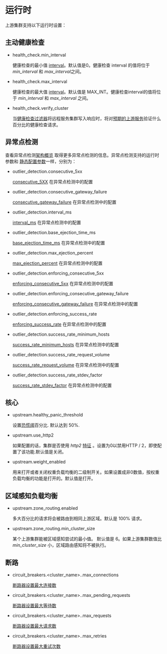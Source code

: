 # 运行时

上游集群支持以下运行时设置：

## 主动健康检查

- health_check.min_interval

  健康检查的最小值 [interval](https://www.envoyproxy.io/docs/envoy/latest/api-v1/cluster_manager/cluster_hc#config-cluster-manager-cluster-hc-interval)。默认值是0。健康检查 interval 的值将位于 *min_interval* 和 *max_interval*之间。

- health_check.max_interval

  健康检查的最大值 [interval](https://www.envoyproxy.io/docs/envoy/latest/api-v1/cluster_manager/cluster_hc#config-cluster-manager-cluster-hc-interval)。默认值是 MAX_INT。健康检查interval的值将位于 *min_interval* 和  *max_interval* 之间。

- health_check.verify_cluster

   当[健康检查过滤器](https://www.envoyproxy.io/docs/envoy/latest/api-v1/cluster_manager/cluster_hc#config-cluster-manager-cluster-hc-service-name)将远程服务集群写入响应时，将对[预期的上游服务](https://www.envoyproxy.io/docs/envoy/latest/intro/arch_overview/health_checking#arch-overview-health-checking-filter)验证什么百分比的健康检查请求。

## 异常点检测

查看异常点检测[架构概览](https://www.envoyproxy.io/docs/envoy/latest/intro/arch_overview/outlier#arch-overview-outlier-detection) 取得更多异常点检测的信息。异常点检测支持的运行时参数和 [静态配置参数](https://www.envoyproxy.io/docs/envoy/latest/api-v1/cluster_manager/cluster_outlier_detection#config-cluster-manager-cluster-outlier-detection)一样，分别为：

- outlier_detection.consecutive_5xx

  [consecutive_5XX](https://www.envoyproxy.io/docs/envoy/latest/api-v1/cluster_manager/cluster_outlier_detection#config-cluster-manager-cluster-outlier-detection-consecutive-5xx) 在异常点检测中的配置

- outlier_detection.consecutive_gateway_failure

  [consecutive_gateway_failure](https://www.envoyproxy.io/docs/envoy/latest/api-v1/cluster_manager/cluster_outlier_detection#config-cluster-manager-cluster-outlier-detection-consecutive-gateway-failure) 在异常点检测中的配置

- outlier_detection.interval_ms

  [interval_ms](https://www.envoyproxy.io/docs/envoy/latest/api-v1/cluster_manager/cluster_outlier_detection#config-cluster-manager-cluster-outlier-detection-interval-ms) 在异常点检测中的配置

- outlier_detection.base_ejection_time_ms

  [base_ejection_time_ms](https://www.envoyproxy.io/docs/envoy/latest/api-v1/cluster_manager/cluster_outlier_detection#config-cluster-manager-cluster-outlier-detection-base-ejection-time-ms) 在异常点检测中的配置

- outlier_detection.max_ejection_percent

  [max_ejection_percent](https://www.envoyproxy.io/docs/envoy/latest/api-v1/cluster_manager/cluster_outlier_detection#config-cluster-manager-cluster-outlier-detection-max-ejection-percent) 在异常点检测中的配置

- outlier_detection.enforcing_consecutive_5xx

  [enforcing_consecutive_5xx](https://www.envoyproxy.io/docs/envoy/latest/api-v1/cluster_manager/cluster_outlier_detection#config-cluster-manager-cluster-outlier-detection-enforcing-consecutive-5xx) 在异常点检测中的配置

- outlier_detection.enforcing_consecutive_gateway_failure

  [enforcing_consecutive_gateway_failure](https://www.envoyproxy.io/docs/envoy/latest/api-v1/cluster_manager/cluster_outlier_detection#config-cluster-manager-cluster-outlier-detection-enforcing-consecutive-gateway-failure) 在异常点检测中的配置

- outlier_detection.enforcing_success_rate

  [enforcing_success_rate](https://www.envoyproxy.io/docs/envoy/latest/api-v1/cluster_manager/cluster_outlier_detection#config-cluster-manager-cluster-outlier-detection-enforcing-success-rate) 在异常点检测中的配置

- outlier_detection.success_rate_minimum_hosts

  [success_rate_minimum_hosts](https://www.envoyproxy.io/docs/envoy/latest/api-v1/cluster_manager/cluster_outlier_detection#config-cluster-manager-cluster-outlier-detection-success-rate-minimum-hosts) 在异常点检测中的配置

- outlier_detection.success_rate_request_volume

  [success_rate_request_volume](https://www.envoyproxy.io/docs/envoy/latest/api-v1/cluster_manager/cluster_outlier_detection#config-cluster-manager-cluster-outlier-detection-success-rate-request-volume) 在异常点检测中的配置

- outlier_detection.success_rate_stdev_factor

  [success_rate_stdev_factor](https://www.envoyproxy.io/docs/envoy/latest/api-v1/cluster_manager/cluster_outlier_detection#config-cluster-manager-cluster-outlier-detection-success-rate-stdev-factor) 在异常点检测中的配置

## 核心

- upstream.healthy_panic_threshold

  设置[恐慌阈](https://www.envoyproxy.io/docs/envoy/latest/intro/arch_overview/load_balancing#arch-overview-load-balancing-panic-threshold)百分比. 默认达到 50%.

- upstream.use_http2

   如果配置的话，集群是否使用 *http2* [特征](https://www.envoyproxy.io/docs/envoy/latest/api-v1/cluster_manager/cluster#config-cluster-manager-cluster-features) 。设置为0以禁用HTTP / 2，即使配置了该功能.默认值是关闭。

- upstream.weight_enabled

  用来打开或者关闭权重负载均衡的二级制开关。如果设置成非0数值，按权重负载均衡的功能是打开的。默认值是打开。

## 区域感知负载均衡

- upstream.zone_routing.enabled

  多大百分比的请求将会被路由到相同上游区域。默认是 100% 请求。

- upstream.zone_routing.min_cluster_size

  某个上游集群能被区域感知尝试的最小值。 默认值是 6。如果上游集群数值比 *min_cluster_size* 小，区域路由感知将不被执行。

## 断路

- circuit_breakers.<cluster_name>.<priority>.max_connections

  [断路器设置最大连接数](https://www.envoyproxy.io/docs/envoy/latest/api-v1/cluster_manager/cluster_circuit_breakers#config-cluster-manager-cluster-circuit-breakers-max-connections)

- circuit_breakers.<cluster_name>.<priority>.max_pending_requests

  [断路器设置最大等待数](https://www.envoyproxy.io/docs/envoy/latest/api-v1/cluster_manager/cluster_circuit_breakers#config-cluster-manager-cluster-circuit-breakers-max-pending-requests)

- circuit_breakers.<cluster_name>.<priority>.max_requests

  [断路器设置最大请求数](https://www.envoyproxy.io/docs/envoy/latest/api-v1/cluster_manager/cluster_circuit_breakers#config-cluster-manager-cluster-circuit-breakers-max-requests)

- circuit_breakers.<cluster_name>.<priority>.max_retries

  [断路器设置最大重试次数](https://www.envoyproxy.io/docs/envoy/latest/api-v1/cluster_manager/cluster_circuit_breakers#config-cluster-manager-cluster-circuit-breakers-max-retries)